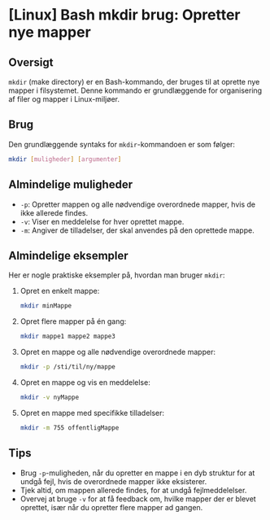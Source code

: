 # [Linux] Bash mkdir brug: Opretter nye mapper

## Oversigt
`mkdir` (make directory) er en Bash-kommando, der bruges til at oprette nye mapper i filsystemet. Denne kommando er grundlæggende for organisering af filer og mapper i Linux-miljøer.

## Brug
Den grundlæggende syntaks for `mkdir`-kommandoen er som følger:

```bash
mkdir [muligheder] [argumenter]
```

## Almindelige muligheder
- `-p`: Opretter mappen og alle nødvendige overordnede mapper, hvis de ikke allerede findes.
- `-v`: Viser en meddelelse for hver oprettet mappe.
- `-m`: Angiver de tilladelser, der skal anvendes på den oprettede mappe.

## Almindelige eksempler
Her er nogle praktiske eksempler på, hvordan man bruger `mkdir`:

1. Opret en enkelt mappe:
   ```bash
   mkdir minMappe
   ```

2. Opret flere mapper på én gang:
   ```bash
   mkdir mappe1 mappe2 mappe3
   ```

3. Opret en mappe og alle nødvendige overordnede mapper:
   ```bash
   mkdir -p /sti/til/ny/mappe
   ```

4. Opret en mappe og vis en meddelelse:
   ```bash
   mkdir -v nyMappe
   ```

5. Opret en mappe med specifikke tilladelser:
   ```bash
   mkdir -m 755 offentligMappe
   ```

## Tips
- Brug `-p`-muligheden, når du opretter en mappe i en dyb struktur for at undgå fejl, hvis de overordnede mapper ikke eksisterer.
- Tjek altid, om mappen allerede findes, for at undgå fejlmeddelelser.
- Overvej at bruge `-v` for at få feedback om, hvilke mapper der er blevet oprettet, især når du opretter flere mapper ad gangen.